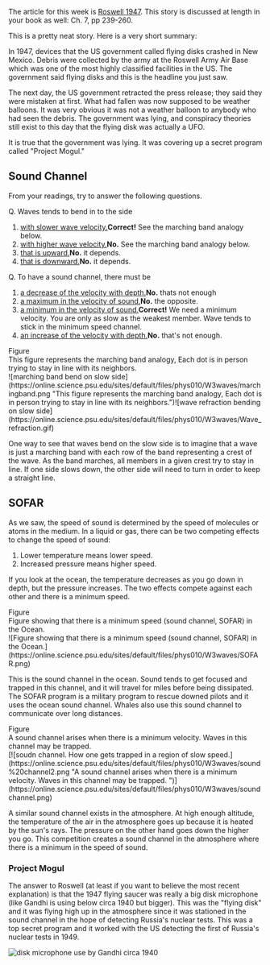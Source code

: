 The article for this week is [Roswell 1947](http://www.angelfire.com/indie/anna_jones1/daily_record.html). This story is discussed at length in your book as well: Ch. 7, pp 239-260.

This is a pretty neat story. Here is a very short summary:

In 1947, devices that the US government called flying disks crashed in New Mexico. Debris were collected by the army at the Roswell Army Air Base which was one of the most highly classified facilities in the US. The government said flying disks and this is the headline you just saw.

The next day, the US government retracted the press release; they said they were mistaken at first. What had fallen was now supposed to be weather balloons. It was very obvious it was not a weather balloon to anybody who had seen the debris. The government was lying, and conspiracy theories still exist to this day that the flying disk was actually a UFO.

It is true that the government was lying. It was covering up a secret program called "Project Mogul."

Sound Channel
-------------

From your readings, try to answer the following questions.

<div class="question">Q. Waves tends to bend in to the side

1. [with slower wave velocity.](#)**Correct!** See the marching band analogy below.
2. [with higher wave velocity.](#)**No.** See the marching band analogy below.
3. [that is upward.](#)**No.** it depends.
4. [that is downward.](#)**No.** it depends.

</div><div class="question">Q. To have a sound channel, there must be

1. [a decrease of the velocity with depth.](#)**No.** thats not enough
2. [a maximum in the velocity of sound.](#)**No.** the opposite.
3. [a minimum in the velocity of sound.](#)**Correct!** We need a minimum velocity. You are only as slow as the weakest member. Wave tends to stick in the minimum speed channel.
4. [an increase of the velocity with depth.](#)**No.** that's not enough.
 
</div><div class="figurelabel"><div class="figurelabel__title">Figure </div><div class="figurelabel__desc">This figure represents the marching band analogy, Each dot is in person trying to stay in line with its neighbors. </div></div>![marching band bend on slow side](https://online.science.psu.edu/sites/default/files/phys010/W3waves/marchingband.png "This figure represents the marching band analogy, Each dot is in person trying to stay in line with its neighbors.")![wave refraction bending on slow side](https://online.science.psu.edu/sites/default/files/phys010/W3waves/Wave_refraction.gif)

One way to see that waves bend on the slow side is to imagine that a wave is just a marching band with each row of the band representing a crest of the wave. As the band marches, all members in a given crest try to stay in line. If one side slows down, the other side will need to turn in order to keep a straight line.

SOFAR 
------

As we saw, the speed of sound is determined by the speed of molecules or atoms in the medium. In a liquid or gas, there can be two competing effects to change the speed of sound:

1. Lower temperature means lower speed.
2. Increased pressure means higher speed.

If you look at the ocean, the temperature decreases as you go down in depth, but the pressure increases. The two effects compete against each other and there is a minimum speed.

<div class="figurelabel"><div class="figurelabel__title">Figure </div><div class="figurelabel__desc">Figure showing that there is a minimum speed (sound channel, SOFAR) in the Ocean. </div></div>![Figure showing that there is a minimum speed (sound channel, SOFAR) in the Ocean.](https://online.science.psu.edu/sites/default/files/phys010/W3waves/SOFAR.png)

This is the sound channel in the ocean. Sound tends to get focused and trapped in this channel, and it will travel for miles before being dissipated. The SOFAR program is a military program to rescue downed pilots and it uses the ocean sound channel. Whales also use this sound channel to communicate over long distances.

<div class="figurelabel"><div class="figurelabel__title">Figure </div><div class="figurelabel__desc">A sound channel arises when there is a minimum velocity. Waves in this channel may be trapped. </div></div>[![soudn channel. How one gets trapped in a region of slow speed.](https://online.science.psu.edu/sites/default/files/phys010/W3waves/sound%20channel2.png "A sound channel arises when there is a minimum velocity. Waves in this channel may be trapped. ")](https://online.science.psu.edu/sites/default/files/phys010/W3waves/sound channel.png)

A similar sound channel exists in the atmosphere. At high enough altitude, the temperature of the air in the atmosphere goes up because it is heated by the sun's rays. The pressure on the other hand goes down the higher you go. This competition creates a sound channel in the atmosphere where there is a minimum in the speed of sound.

### Project Mogul 

The answer to Roswell (at least if you want to believe the most recent explanation) is that the 1947 flying saucer was really a big disk microphone (like Gandhi is using below circa 1940 but bigger). This was the "flying disk" and it was flying high up in the atmosphere since it was stationed in the sound channel in the hope of detecting Russia's nuclear tests. This was a top secret program and it worked with the US detecting the first of Russia's nuclear tests in 1949.

![disk microphone use by Gandhi circa 1940](https://online.science.psu.edu/sites/default/files/phys010/W3waves/diskmicrophone.png)